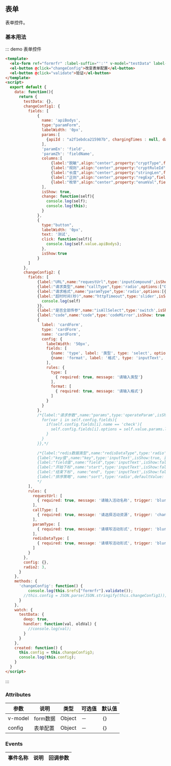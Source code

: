 <script>
  export default {
  	data: function(){
  		return {
  			testData: {
          "label":"FTP采集",
          "ftpId":"a1",
          "path":"fr",
          "sourceFiles":"gtgt",
          "encoding":"UTF-8",
          "isEditColumn": "1",
          "column":[
            {"index":1,"type":"date","name":"","format":"mjmj"}
          ],
          "compress":"bzip2",
          "skipHeader":"0",
          "nullFormat":"N",
          "fieldDelimiter":", ",
          "code": 'test'
        },
        changeConfig3: {
          'labelWidth': '120px',
            fields: [
                {label:'FTP服务器名称',name:'ftpId',type:'select', options:[{label: 'a', value: 'a1'}, {label: 'b', value: 'b1'}], isShow:true,defaultValue: ''},
                {label:'文件路径',name:'path',type:'inputText',isShow:true,defaultValue: '',"change": function(self){
                    console.log(self.value.path);
                }},
                {label:"code",name:"code",type:'codeMirror',isShow: true, defaultValue: false,
                  option: {
                    mode: 'javascript',
                  },
                  height: '300px',
                  actionData: [
                    {
                      "label": "test1test1test1test1", 
                      "action": function() {
                        console.log('vfvfvf');
                      }
                    }
                  ]
                },
                {
                  label: 'cardForm',
                  type: 'cardForm',
                  name: 'cardForm',
                  config: {
                    labelWidth: '50px',
                    fields: [
                      {name: 'type', label: '类型', type: 'select', options: [{label: 'string', value: 'string'}, {label: 'long', value: 'long'}, {label: 'boolean', value: 'boolean'}, {label: 'double', value: 'double'}, {label: 'date', value: 'date'}], isShow: true, defaultValue: 'string' },
                      {name: 'format', label: '格式', type: 'inputText', isShow: true, defaultValue: '' }
                    ],
                    rules: {
                      type: [
                        { required: true, message: '请输入类型'}
                      ],
                      format: [
                        { required: true, message: '请输入格式'}
                      ]
                    }
                  }
                },
              
                {label:'文件名',name:'sourceFiles',type:'inputText',isShow:true,defaultValue: ''},
                {label:'文件编码',name:'encoding',type:'select', options:[{label: 'UTF-8', value: 'UTF-8'}, {label: 'UTF-81', value: 'UTF-81'}],isShow:true,defaultValue: 'UTF-8'},
                {
                  label:'是否编辑文件列',
                  name:'isEditColumn',
                  type:'radio',
                  options:[
                    {label:'是', value: '1'},
                    {label:'否', value: '0'}
                  ], 
                  isShow:true, 
                  defaultValue: '0',
                  "relatedItems": ["column"]
                },
                {
                    label:"文件列",
                    name:"column",
                    type:'tableForm', 
                    config: {
                    fields: [
                        {
                            "name": "type11", 
                            "columnLabel": "类型11", 
                            "label": "", 
                            "type": "select",
                            "filterable": true, 
                            "options": [
                              {
                                "label": "CEM前台测试",
                                "value": "cemqtcs"
                              }, {
                                "label": "测试集群【DM】",
                                "value": "77_DM"
                              }, {
                                "label": "app_act_dwdb",
                                "value": "app_act_dwdb"
                              }, {
                                "label": "app_msm_county",
                                "value": "app_msm_county"
                              }, {
                                "label": "多维成本日志",
                                "value": "costdb_mysql"
                              }, {
                                "label": "家庭宽带",
                                "value": "AHBO"
                              }, {
                                "label": "Mysql_dataexdb",
                                "value": "dataexdb"
                              }, {
                                "label": "hive采集库（迁移前）",
                                "value": "hiveCollectDB1"
                              }, {
                                "label": "DACP-DATAPS65测试库",
                                "value": "DACP-DATAPS-65"
                              }, {
                                "label": "COC前台",
                                "value": "market_db"
                              }, {
                                "label": "元数据库-mysql",
                                "value": "METADB"
                              }, {
                                "label": "上线元数据库-mysql",
                                "value": "METADBS"
                              }, {
                                "label": "MSM前台库",
                                "value": "mysqlMSM"
                              }, {
                                "label": "自助分析mysql配置库",
                                "value": "sa"
                              }, {
                                "label": "TASDB",
                                "value": "TASDB"
                              }, {
                                "label": "DACP后台dataps库",
                                "value": "DATAPS"
                              }, {
                                "label": "存量前台库",
                                "value": "Mysql_SCO"
                              }, {
                                "label": "DACP-DATAPS-65测试库",
                                "value": "DACP-DATAPS-65"
                              }
                            ], 
                            "isShow": true, 
                            "defaultValue": "Mysql_SCO" 
                        },
                        {
                            "name": "index", 
                            "columnLabel": "序号", 
                            "label": "",  
                            "type": "inputText",
                            "isShow": true, 
                            "defaultValue": "",
                            "change": function(self){
                              if (self.currentValue.index) {
                                    self.currentValue.value = '';
                                } 
                            }
                        },
                        {
                            "name": "value", 
                            "columnLabel": "常量", 
                            "label": "", 
                            "type": "inputText",
                            "isShow": true, 
                            "defaultValue": "",
                            "change": function(self){
                                if (self.currentValue.value) {
                                    self.currentValue.index = '';
                                }
                            }
                        },
                        {
                            "name": "format", 
                            "columnLabel": "格式", 
                            "label": "", 
                            "type": "inputText", 
                            "isShow": true, 
                            "defaultValue": ""
                        }
                    ],
                    "rules": {
                        "index": [
                            { 
                          "validator": function(rule, value, callback) {
                              if (value) {
                                  value = Number(value);
                                  if (typeof value == 'number') {
                                      if (!Number.isInteger(value)) {
                                          callback(new Error('请输入数字值'));
                                      }
                                  }
                              }
                              callback();
                          },
                          trigger: 'blur'
                      }
                        ]
                    }
                 },isShow: false,"dependVal": ["1"], "defaultValue": ["*"]},
                {
                  label: "表单组合",
                  name: "formGroup",
                  type: 'formGroup', 
                  config: {
                  fields: [
                    {
                        "name": "type", 
                        "columnLabel": "类型", 
                        "label": "", 
                        "type": "select", 
                        "options": [
                            {"label": "string", "value": "string"}, 
                            {"label": "long", "value": "long"}, 
                            {"label": "boolean", "value": "boolean"}, 
                            {"label": "double", "value": "double"}, 
                            {"label": "date", "value": "date"}
                        ], 
                        "isShow": true, 
                        "width": "80px",
                        "defaultValue": "string" 
                    },
                    {
                        "name": "index", 
                        "columnLabel": "序号", 
                        "label": "",  
                        "type": "inputText",
                        "isShow": true, 
                        "defaultValue": "",
                        "change": function(self){
                        }
                    }
                ],
                "rules": {
                    "index": [
                        { 
                            "validator": function(rule, value, callback) {
                                if (value) {
                                    value = Number(value);
                                    if (typeof value == 'number') {
                                        if (!Number.isInteger(value)) {
                                            callback(new Error('请输入数字值'));
                                        }
                                    }
                                } else {
                                  callback(new Error('请输入数字值'));
                                }
                                callback();
                            },
                            trigger: 'blur'
                        }
                    ]
                }
                 },isShow: true, "defaultValue": {}},
                {label:'文件压缩类型',name:'compress',type:'select', options:[{label: 'lzo_deflate', value: 'lzo_deflate'}, {label: 'lzo', value: 'lzo'}, {label: 'gzip', value: 'gzip'}, {label: 'bzip2', value: 'bzip2'}, {label: 'zip', value: 'zip'}], isShow:true,defaultValue: ''},
                {label:'是否跳过首行',name:'skipHeader',type:'radioCard',options:[{label:'是', value: '1'},{label:'否', value: '0'}], isShow:true, defaultValue: '0'},
                {label:'NULL格式',name:'nullFormat',type:'inputText',isShow:true,defaultValue: '\N'},
                {label:'字段分割符',name:'fieldDelimiter',type:'inputText',isShow:true,defaultValue: ', '}
                
            ]
        },
        changeConfig1: {
          fields: [
              {
                name: 'apiBodys',
                type:"paramForm",
                labelWidth: '0px',
                params:[
                  {apiId : "a2f1ebdca215987b", chargingTimes : null, dataExApi : null, field : "aa", fieldLevel : null, fieldName : "aa", fieldType : "string", id : null, parentField : null, seq : "aa"}
                ],
                'paramEn': 'field',
                'paramZh': 'fieldName',
                columns:[
                    {label:"脱敏",align:"center",property:"cryptType",field:{type:'select',options:[{label:'脱敏',value:'1'},{label:'还原',value:'2'}]}},
                    {label:"规则",align:"center",property:"cryptRuleId",field:{type:'select',options:[{label:'脱敏',value:'1'},{label:'还原',value:'2'}]}},
                    {label:"长度",align:"center",property:"stringLen",field:{type:'number'},placeHolder:"最大长度"},
                    {label:"正则",align:"center",property:"regExp",field:{type:'text'},placeHolder:"请输入正则式"},
                    {label:"枚举",align:"center",property:"enumVal",field:{type:'text'},placeHolder:"枚举值，逗号分隔"}
                ],
                isShow: true,
                change: function(self){
                  console.log(self);
                  console.log(this);
                }
              },
              {
                type:"button",
                labelWidth: '0px',
                text: '测试',
                click: function(self){
                  console.log(self.value.apiBodys);
                },
                isShow:true
              }
          ]
        },
        changeConfig2: {
          fields: [
              {label:"URL",name:"requestUrl",type:'inputCompound',isShow: true,compoundType:'prepend',compoundContent:'Http://', isdisabled: true},
              {label:"表格form",name:"tableForm",type:'tableForm',config: {
                fields: [
                  {name: 'index', columnLabel: '序号', label: '', width: '50', type: 'index'},
                  {name: 'type', columnLabel: '类型', label: '', type: 'select', options: [{label: 'string', value: 'string'}, {label: 'long', value: 'long'}, {label: 'boolean', value: 'boolean'}, {label: 'double', value: 'double'}, {label: 'date', value: 'date'}], isShow: true, defaultValue: 'string' },
                  {name: 'format', columnLabel: '格式', label: '', type: 'inputText', isShow: true, defaultValue: '' }
                ],
                rules: {
                  type: [
                    { required: true, message: '请输入类型'}
                  ],
                  format: [
                    { required: true, message: '请输入格式'}
                  ],
                }
              },isShow: true,},
              {label:"请求类型",name:"callType",type:'radio',options:["GET","POST"],isShow:"true",defaultValue:'GET', isRemark: true},
              {label:"请求格式",name:"paramType",type:'radio',options:[{label:"JSON",value:"json", remark:'vfvff'},{label:"FORM",value:"form"}],defaultValue:'json', isShow:"true", isRemark: true},
              {label:"判断",name:"judge",type:'radio',options:[{label:"是",value:"1", remark:'vfvff'},{label:"否",value:"0"}],defaultValue:'0', isShow:"true", isRemark: true},
              {label:"超时时间(秒)",name:"httpTimeout",type:'slider',isShow: true, change: function(self){
                console.log(self)
              }},
              {label:"是否全部传参",name:"isAllSelect",type:'switch',isShow: true, defaultValue: false},
              {label:"请求参数",name:"params",type:'operateParam',isShow: true,change: function(self){
                for(var i in self.config.fields){
                  if(self.config.fields[i].name == 'check'){
                    self.config.fields[i].options = self.value.params.length>1?[{label:"字符串(string)",value:"string"},{label:"哈希(hash)",value:"hash"}]:[{label:"字符串(string)",value:"string"},{label:"哈希(hash)",value:"hash"},{label:"列表(list)",value:"list"},{label:"集合(set)",value:"set"},{label:"有序集合(zset)",value:"zset"}];
                  }
                }
              }},
              
              {label:"redis数据类型",name:"redisDataType",type:'radio',defaultValue:'string',options:[{label:"字符串(string)",value:"string"},{label:"哈希(hash)",value:"hash"},{label:"列表(list)",value:"list"},{label:"集合(set)",value:"set"},{label:"有序集合(zset)",value:"zset"}],isShow:true,relatedItems:["field","start","end","sort"]},
              {label:"key值",name:"key",type:'inputText',isShow:true, isdisabled: true},
              {label:"field值",name:"field",type:'inputText',isShow:false,dependVal:['hash']},
              {label:"开始下标",name:"start",type:'inputText',isShow:false,dependVal:['list','zset']},
              {label:"结束下标", name:"end", type:'inputText',isShow:false,dependVal:['list','zset']}, 
              {label:"排序策略", name:"sort",type:'radio',defaultValue: 'AES', options: [{label:"升序",value:"AES"},{label:"降序",value:"DES"}],isShow:false,dependVal:['zset']},
          ],
          rules: {
            requestUrl: [
              { required: true, message: '请输入活动名称', trigger: 'blur' }
            ],
            callType: [
              { required: true, message: '请选择活动资源', trigger: 'change' }
            ],
            paramType: [
              { required: true, message: '请填写活动形式', trigger: 'blur' }
            ],
            redisDataType: [
              { required: true, message: '请填写活动形式', trigger: 'blur' }
            ]
          }
        },
        config: {},
        radio2: 3,
  		}
  	},
    methods: {
      'changeConfig': function() {
        
        this.config = JSON.parse(JSON.stringify(this.changeConfig1));
      },
      'validate': function() {
        console.log(this.$refs["formrfr"].validate());
      }
    },
    watch: {
    	testData: {
        deep: true,
        handler: function(val, oldVal) {
          //console.log(val);
        }
      }
    },
    created: function() {
      this.config = this.changeConfig3;
      console.log(this.config);
    }
  }
</script>

## 表单

表单控件。

### 基本用法


::: demo 表单控件
```html
<template>
  <elx-form ref="formrfr" :label-suffix="':'" v-model="testData" label-width="80px" :config ="config"></elx-form>
  <el-button @click="changeConfig">改变表单配置</el-button>
  <el-button @click="validate">验证</el-button>
</template>
<script>
  export default {
    data: function(){
      return {
        testData: {},
        changeConfig1: {
          fields: [
              {
                name: 'apiBodys',
                type:"paramForm",
                labelWidth: '0px',
                params:[
                  {apiId : "a2f1ebdca215987b", chargingTimes : null, dataExApi : null, field : "aa", fieldLevel : null, fieldName : "aa", fieldType : "string", id : null, parentField : null, seq : "aa"}
                ],
                'paramEn': 'field',
                'paramZh': 'fieldName',
                columns:[
                    {label:"脱敏",align:"center",property:"cryptType",field:{type:'select',options:[{label:'脱敏',value:'1'},{label:'还原',value:'2'}]}},
                    {label:"规则",align:"center",property:"cryptRuleId",field:{type:'select',options:[{label:'脱敏',value:'1'},{label:'还原',value:'2'}]}},
                    {label:"长度",align:"center",property:"stringLen",field:{type:'number'},placeHolder:"最大长度"},
                    {label:"正则",align:"center",property:"regExp",field:{type:'text'},placeHolder:"请输入正则式"},
                    {label:"枚举",align:"center",property:"enumVal",field:{type:'text'},placeHolder:"枚举值，逗号分隔"}
                ],
                isShow: true,
                change: function(self){
                  console.log(self);
                  console.log(this);
                }
              },
              {
                type:"button",
                labelWidth: '0px',
                text: '测试',
                click: function(self){
                  console.log(self.value.apiBodys);
                },
                isShow:true
              }
          ]
        },
        changeConfig2: {
          fields: [
              {label:"URL",name:"requestUrl",type:'inputCompound',isShow: true,compoundType:'prepend',compoundContent:'Http://', isdisabled: true},
              {label:"请求类型",name:"callType",type:'radio',options:["GET","POST"],isShow:"true",defaultValue:'GET', isRemark: true},
              {label:"请求格式",name:"paramType",type:'radio',options:[{label:"JSON",value:"json", remark:'vfvff'},{label:"FORM",value:"form"}],defaultValue:'json', isShow:"true", isRemark: true},
              {label:"超时时间(秒)",name:"httpTimeout",type:'slider',isShow: true, change: function(self){
                console.log(self)
              }},
              {label:"是否全部传参",name:"isAllSelect",type:'switch',isShow: true, defaultValue: false},
              {label:"code",name:"code",type:'codeMirror',isShow: true, defaultValue: false},
              {
                label: 'cardForm',
                type: 'cardForm',
                name: 'cardForm',
                config: {
                  labelWidth: '50px',
                  fields: [
                    {name: 'type', label: '类型', type: 'select', options: [{label: 'string', value: 'string'}, {label: 'long', value: 'long'}, {label: 'boolean', value: 'boolean'}, {label: 'double', value: 'double'}, {label: 'date', value: 'date'}], isShow: true, defaultValue: 'string' },
                    {name: 'format', label: '格式', type: 'inputText', isShow: true, defaultValue: '' }
                  ],
                  rules: {
                    type: [
                      { required: true, message: '请输入类型'}
                    ],
                    format: [
                      { required: true, message: '请输入格式'}
                    ]
                  }
                }
              },
              /*{label:"请求参数",name:"params",type:'operateParam',isShow: true,change: function(self){
                for(var i in self.config.fields){
                  if(self.config.fields[i].name == 'check'){
                    self.config.fields[i].options = self.value.params.length>1?[{label:"字符串(string)",value:"string"},{label:"哈希(hash)",value:"hash"}]:[{label:"字符串(string)",value:"string"},{label:"哈希(hash)",value:"hash"},{label:"列表(list)",value:"list"},{label:"集合(set)",value:"set"},{label:"有序集合(zset)",value:"zset"}];
                  }
                }
              }},*/
              
              /*{label:"redis数据类型",name:"redisDataType",type:'radio',defaultValue:'string',options:[{label:"字符串(string)",value:"string"},{label:"哈希(hash)",value:"hash"},{label:"列表(list)",value:"list"},{label:"集合(set)",value:"set"},{label:"有序集合(zset)",value:"zset"}],isShow:true,relatedItems:["field","start","end","sort"]},
              {label:"key值",name:"key",type:'inputText',isShow:true, isdisabled: true},
              {label:"field值",name:"field",type:'inputText',isShow:false,dependVal:['hash']},
              {label:"开始下标",name:"start",type:'inputText',isShow:false,dependVal:['list','zset']},
              {label:"结束下标", name:"end", type:'inputText',isShow:false,dependVal:['list','zset']}, 
              {label:"排序策略", name:"sort",type:'radio',defaultValue: 'AES', options: [{label:"升序",value:"AES"},{label:"降序",value:"DES"}],isShow:false,dependVal:['zset']},
              */
          ],
          rules: {
            requestUrl: [
              { required: true, message: '请输入活动名称', trigger: 'blur' }
            ],
            callType: [
              { required: true, message: '请选择活动资源', trigger: 'change' }
            ],
            paramType: [
              { required: true, message: '请填写活动形式', trigger: 'blur' }
            ],
            redisDataType: [
              { required: true, message: '请填写活动形式', trigger: 'blur' }
            ]
          }
        },
        config: {},
        radio2: 3,
      }
    },
    methods: {
      'changeConfig': function() {
          console.log(this.$refs["formrfr"].validate());
        //this.config = JSON.parse(JSON.stringify(this.changeConfig1));
      }
    },
    watch: {
      testData: {
        deep: true,
        handler: function(val, oldVal) {
          //console.log(val);
        }
      }
    },
    created: function() {
      this.config = this.changeConfig3;
      console.log(this.config);
    }
  }
</script>

```
:::









### Attributes
| 参数      | 说明          | 类型      | 可选值                           | 默认值  |
|---------- |-------------- |---------- |--------------------------------  |-------- |
| v-model | form数据 | Object | －| ｛｝ |
| config | 表单配置 | Object | － | ｛｝ |


### Events
| 事件名称 | 说明 | 回调参数 |
|---------- |-------- |---------- |
